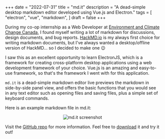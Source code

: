 +++
date = "2022-07-31"
title = "md.it"
description = "A dead-simple desktop markdown editor developed using Vue.js and Electron."
tags = [
    "electron",
    "vue",
    "markdown",
]
draft = false
+++

During my co-op internship as a Web Developer at [Environment and Climate Change Canada](https://www.canada.ca/en/environment-climate-change.html), I found myself writing a lot of markdown for discussions, design documents, and bug reports. [HackMD.io](https://hackmd.io/) is my always first choice for writing markdown documents, but I've always wanted a desktop/offline version of HackMD... so I decided to make one 😉

I saw this as an excellent opportunity to learn ElectronJS, which is a framework for creating cross-platform desktop applications using a web development framework of your choice. Vue.js is an amazing and easy-to-use framework, so that's the framework I went with for this application.

`md.it` is a dead-simple markdown editor live previews the markdown in side-by-side panel view, and offers the basic functions that you would see in any text editor such as opening files and saving files, plus a simple set of keyboard commands.

Here is an example markdown file in md.it:

<div style="text-align: center">
  <img  src="/img/projects/md.it/demo-pic.png" alt="md.it screenshot"/>
</div>

Visit the [GitHub repo](https://github.com/sharvenp/md.it) for more information. Feel free to [download](https://github.com/sharvenp/md.it/releases) it and try it out!

